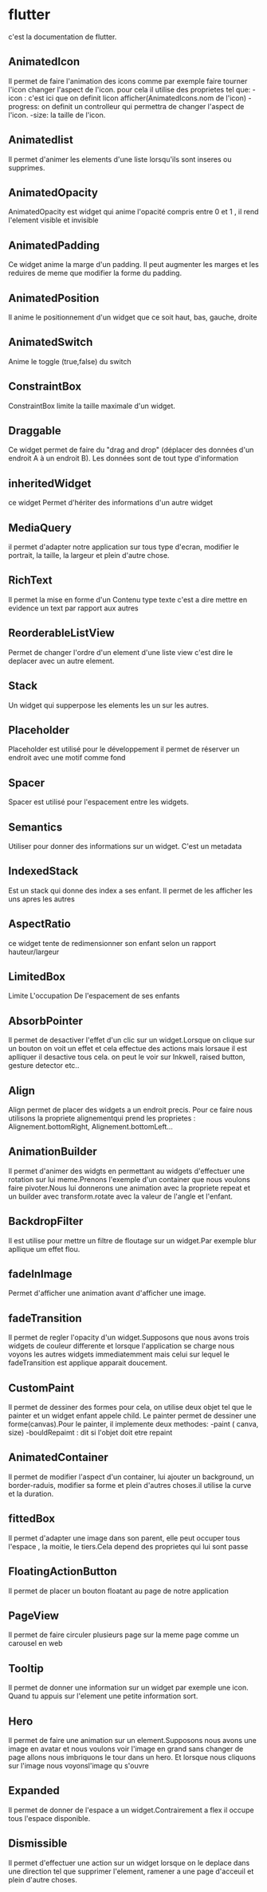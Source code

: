# flutter
c'est la documentation de flutter.

## AnimatedIcon
Il permet de faire l'animation des icons comme par exemple faire tourner l'icon changer l'aspect de l'icon.
pour cela il utilise des proprietes tel que:
-icon : c'est ici que on definit licon afficher(AnimatedIcons.nom de l'icon)
-progress: on definit un controlleur qui permettra de changer l'aspect de l'icon.
-size: la taille de l'icon.

## Animatedlist
Il permet d'animer les elements d'une liste lorsqu'ils sont inseres ou supprimes.



## AnimatedOpacity 
AnimatedOpacity est widget qui anime l'opacité compris entre 0 et 1 , il rend l'element visible et invisible


## AnimatedPadding
Ce widget anime la marge d'un padding. Il peut augmenter les marges et les reduires de meme que modifier la forme du padding.

## AnimatedPosition
Il anime le positionnement d'un widget que ce soit haut, bas, gauche, droite 

## AnimatedSwitch
Anime le toggle (true,false) du switch


## ConstraintBox 
ConstraintBox limite la taille maximale d'un widget.


## Draggable
Ce widget permet de faire du "drag and drop" (déplacer des données d'un endroit A à un endroit B). Les données sont de tout type d'information


## inheritedWidget 
ce widget Permet d'hériter des informations d'un autre widget 


## MediaQuery 
il permet d'adapter notre application sur tous type d'ecran, modifier le portrait, la taille, la largeur et plein d'autre chose.

## RichText
Il permet la mise en forme d'un Contenu  type texte c'est a dire mettre en evidence un text par rapport aux autres

## ReorderableListView 
Permet de changer l'ordre d'un element d'une liste view c'est dire le deplacer avec un autre element.

## Stack 
Un widget qui supperpose les elements les un sur les autres.


## Placeholder
Placeholder est utilisé pour le développement il permet de réserver un endroit avec une motif comme fond


## Spacer
Spacer est utilisé pour l'espacement entre les widgets.

## Semantics 
Utiliser pour donner des informations sur un widget. C'est un metadata


## IndexedStack
Est un stack qui donne des index a ses enfant. Il permet de les afficher les uns apres les autres


## AspectRatio
ce widget tente de redimensionner son enfant selon un rapport hauteur/largeur

## LimitedBox
Limite L'occupation De l'espacement  de ses enfants

## AbsorbPointer
Il permet de desactiver l'effet d'un clic sur un widget.Lorsque on clique sur un bouton on voit un effet et cela effectue des actions mais lorsaue il est aplliquer il desactive tous cela. on peut le voir sur Inkwell, raised button, gesture detector etc..

## Align
Align permet de placer des widgets a un endroit precis. Pour ce faire nous utilisons la propriete alignementqui prend les proprietes : Alignement.bottomRight, Alignement.bottomLeft...

## AnimationBuilder
Il permet d'animer des widgts en permettant au widgets d'effectuer une rotation sur lui meme.Prenons l'exemple d'un container que nous voulons faire pivoter.Nous lui donnerons une animation avec la propriete repeat et un builder avec transform.rotate avec la valeur de l'angle et l'enfant.

## BackdropFilter
Il est utilise pour mettre un filtre de floutage sur un widget.Par exemple blur apllique um effet flou.

## fadeInImage
Permet d'afficher une animation avant d'afficher une image.

## fadeTransition
Il permet de regler l'opacity d'un widget.Supposons que nous avons trois widgets de couleur differente et lorsque l'application se charge nous voyons les autres widgets immediatemment mais celui sur lequel le fadeTransition est applique apparait doucement.

## CustomPaint
Il permet de dessiner des formes pour cela, on utilise deux objet tel que le painter et un widget enfant appele child.
Le painter permet de dessiner une forme(canvas).Pour le painter, il implemente deux methodes:
-paint ( canva, size)
-bouldRepaimt : dit si l'objet doit etre repaint

## AnimatedContainer
Il permet de modifier l'aspect d'un container, lui ajouter un background, un border-raduis, modifier sa forme et plein d'autres choses.il utilise la curve et la duration.

## fittedBox
Il permet d'adapter une image dans son parent, elle peut occuper tous l'espace , la moitie, le tiers.Cela depend des proprietes qui lui sont passe

## FloatingActionButton
Il permet de placer un bouton floatant au page de notre application

## PageView
Il permet de faire circuler plusieurs page sur la meme page comme un carousel en web

## Tooltip
Il permet de donner une information sur un widget par exemple une icon. Quand tu appuis sur l'element une petite information sort.

## Hero
Il permet de faire une animation sur un element.Supposons nous avons une image en avatar et nous voulons voir l'image en grand sans changer de page allons nous imbriquons le tour dans un hero. Et lorsque nous cliquons sur l'image nous voyonsl'image qu s'ouvre

## Expanded
Il permet de donner de l'espace a un widget.Contrairement a flex il occupe tous l'espace disponible.

## Dismissible
Il permet d'effectuer une action sur un widget lorsque on le deplace dans une direction tel que supprimer l'element, ramener a une page d'acceuil et plein d'autre choses.


